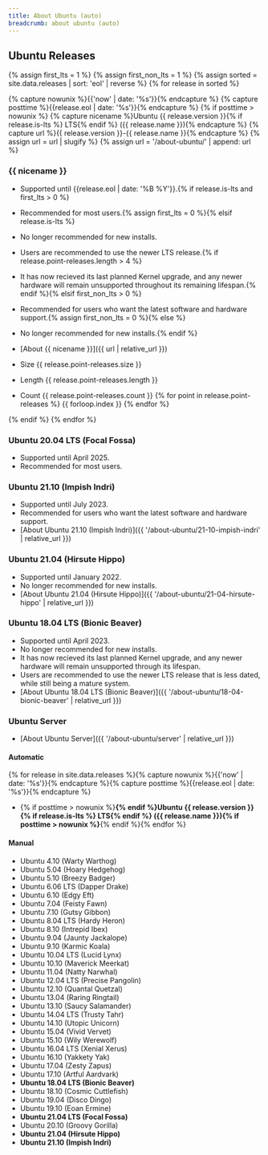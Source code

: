 ```yaml
---
title: About Ubuntu (auto)
breadcrumb: about ubuntu (auto)
---
```


## Ubuntu Releases

{% assign first_lts = 1 %}
{% assign first_non_lts = 1 %}
{% assign sorted = site.data.releases | sort: 'eol' | reverse %}
{% for release in sorted %}

{% capture nowunix %}{{'now' | date: '%s'}}{% endcapture %}
{% capture posttime %}{{release.eol | date: '%s'}}{% endcapture %}
{% if posttime > nowunix %}
{% capture nicename %}Ubuntu {{ release.version }}{% if release.is-lts %} LTS{% endif %} ({{ release.name }}){% endcapture %}
{% capture url %}{{ release.version }}-{{ release.name }}{% endcapture %}
{% assign url = url | slugify %}
{% assign url = '/about-ubuntu/' | append: url %}


### {{ nicename }}
- Supported until {{release.eol | date: '%B %Y'}}.{% if release.is-lts and first_lts > 0 %}
- Recommended for most users.{% assign first_lts = 0 %}{% elsif release.is-lts %}
- No longer recommended for new installs.
- Users are recommended to use the newer LTS release.{% if release.point-releases.length > 4 %}
- It has now recieved its last planned Kernel upgrade, and any newer hardware will remain unsupported throughout its remaining lifespan.{% endif %}{% elsif first_non_lts > 0 %}
- Recommended for users who want the latest software and hardware support.{% assign first_non_lts = 0 %}{% else %}
- No longer recommended for new installs.{% endif %}
- [About {{ nicename }}]({{ url | relative_url }})

- Size {{ release.point-releases.size }}
- Length {{ release.point-releases.length }}
- Count {{ release.point-releases.count }}
{% for point in release.point-releases %}
{{ forloop.index }}
{% endfor %}

{% endif %}
{% endfor %}

### Ubuntu 20.04 LTS (Focal Fossa)
- Supported until April 2025.
- Recommended for most users.

### Ubuntu 21.10 (Impish Indri)
- Supported until July 2023.
- Recommended for users who want the latest software and hardware support.
- [About Ubuntu 21.10 (Impish Indri)]({{ '/about-ubuntu/21-10-impish-indri' | relative_url }})

### Ubuntu 21.04 (Hirsute Hippo)
- Supported until January 2022.
- No longer recommended for new installs.
- [About Ubuntu 21.04 (Hirsute Hippo)]({{ '/about-ubuntu/21-04-hirsute-hippo' | relative_url }})

### Ubuntu 18.04 LTS (Bionic Beaver)
- Supported until April 2023.
- No longer recommended for new installs.
- It has now recieved its last planned Kernel upgrade, and any newer hardware will remain unsupported through its lifespan.
- Users are recommended to use the newer LTS release that is less dated, while still being a mature system.
- [About Ubuntu 18.04 LTS (Bionic Beaver)]({{ '/about-ubuntu/18-04-bionic-beaver' | relative_url }})

### Ubuntu Server
- [About Ubuntu Server]({{ '/about-ubuntu/server' | relative_url }})

#### Automatic

{% for release in site.data.releases %}{% capture nowunix %}{{'now' | date: '%s'}}{% endcapture %}{% capture posttime %}{{release.eol | date: '%s'}}{% endcapture %}
- {% if posttime > nowunix %}**{% endif %}Ubuntu {{ release.version }}{% if release.is-lts %} LTS{% endif %} ({{ release.name }}){% if posttime > nowunix %}**{% endif %}{% endfor %}

#### Manual
- Ubuntu 4.10 (Warty Warthog)
- Ubuntu 5.04 (Hoary Hedgehog)
- Ubuntu 5.10 (Breezy Badger)
- Ubuntu 6.06 LTS (Dapper Drake)
- Ubuntu 6.10 (Edgy Eft)
- Ubuntu 7.04 (Feisty Fawn)
- Ubuntu 7.10 (Gutsy Gibbon)
- Ubuntu 8.04 LTS (Hardy Heron)
- Ubuntu 8.10 (Intrepid Ibex)
- Ubuntu 9.04 (Jaunty Jackalope)
- Ubuntu 9.10 (Karmic Koala)
- Ubuntu 10.04 LTS (Lucid Lynx)
- Ubuntu 10.10 (Maverick Meerkat)
- Ubuntu 11.04 (Natty Narwhal)
- Ubuntu 12.04 LTS (Precise Pangolin)
- Ubuntu 12.10 (Quantal Quetzal)
- Ubuntu 13.04 (Raring Ringtail)
- Ubuntu 13.10 (Saucy Salamander)
- Ubuntu 14.04 LTS (Trusty Tahr)
- Ubuntu 14.10 (Utopic Unicorn)
- Ubuntu 15.04 (Vivid Vervet)
- Ubuntu 15.10 (Wily Werewolf)
- Ubuntu 16.04 LTS (Xenial Xerus)
- Ubuntu 16.10 (Yakkety Yak)
- Ubuntu 17.04 (Zesty Zapus)
- Ubuntu 17.10 (Artful Aardvark)
- **Ubuntu 18.04 LTS (Bionic Beaver)**
- Ubuntu 18.10 (Cosmic Cuttlefish)
- Ubuntu 19.04 (Disco Dingo)
- Ubuntu 19.10 (Eoan Ermine)
- **Ubuntu 21.04 LTS (Focal Fossa)**
- Ubuntu 20.10 (Groovy Gorilla)
- **Ubuntu 21.04 (Hirsute Hippo)**
- **Ubuntu 21.10 (Impish Indri)**
